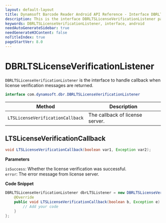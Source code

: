 ```yaml
---
layout: default-layout
title: Dynamsoft Barcode Reader Android API Reference - Interface DBRLTSLicenseVerificationListener
description: This is the interface DBRLTSLicenseVerificationListener page of Dynamsoft Barcode Reader for Android SDK.
keywords: DBRLTSLicenseVerificationListener, interface, android
needAutoGenerateSidebar: true
needGenerateH3Content: false
noTitleIndex: true
pageStartVer: 8.0
---
```


# DBRLTSLicenseVerificationListener

`DBRLTSLicenseVerificationListener` is the interface to handle callback when license verification messages are returned.

```java
interface com.dynamsoft.dbr.DBRLTSLicenseVerificationListener
```

| Method | Description |
| ------ | ----------- |
| `LTSLicenseVerificationCallback` | The callback of license server. |

## LTSLicenseVerificationCallback

```java
void LTSLicenseVerificationCallback(boolean var1, Exception var2);
```

**Parameters**

`isSuccess`: Whether the license verification was successful.  
`error`: The error message from license server.

**Code Snippet**

```java
DBRLTSLicenseVerificationListener dbrLTSListener = new DBRLTSLicenseVerificationListener() {
    @Override
    public void LTSLicenseVerificationCallback(boolean b, Exception e) {
        // Add your code
    }
};
```
